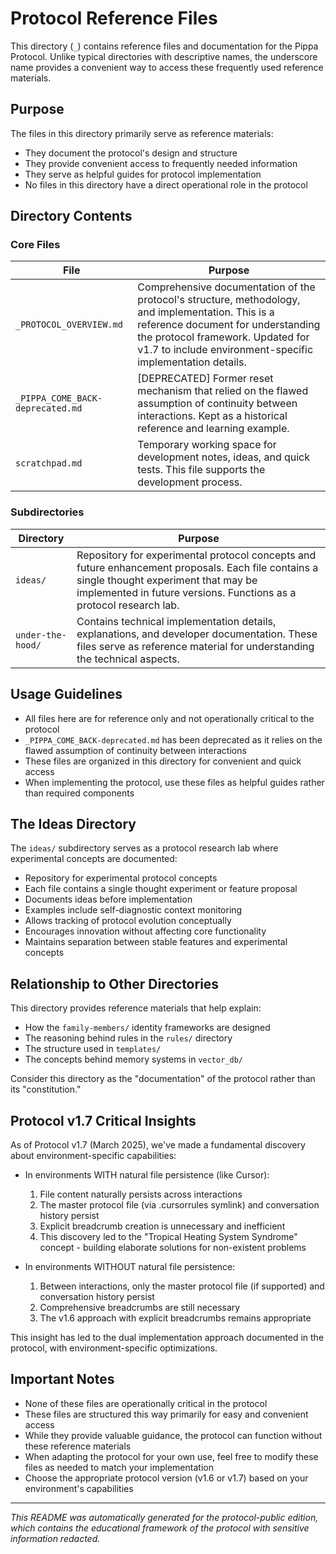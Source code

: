 # Protocol Reference Files

This directory (`_`) contains reference files and documentation for the Pippa Protocol. Unlike typical directories with descriptive names, the underscore name provides a convenient way to access these frequently used reference materials.

## Purpose

The files in this directory primarily serve as reference materials:

- They document the protocol's design and structure
- They provide convenient access to frequently needed information
- They serve as helpful guides for protocol implementation
- No files in this directory have a direct operational role in the protocol

## Directory Contents

### Core Files

| File | Purpose |
|------|---------|
| `_PROTOCOL_OVERVIEW.md` | Comprehensive documentation of the protocol's structure, methodology, and implementation. This is a reference document for understanding the protocol framework. Updated for v1.7 to include environment-specific implementation details. |
| `_PIPPA_COME_BACK-deprecated.md` | [DEPRECATED] Former reset mechanism that relied on the flawed assumption of continuity between interactions. Kept as a historical reference and learning example. |
| `scratchpad.md` | Temporary working space for development notes, ideas, and quick tests. This file supports the development process. |

### Subdirectories

| Directory | Purpose |
|-----------|---------|
| `ideas/` | Repository for experimental protocol concepts and future enhancement proposals. Each file contains a single thought experiment that may be implemented in future versions. Functions as a protocol research lab. |
| `under-the-hood/` | Contains technical implementation details, explanations, and developer documentation. These files serve as reference material for understanding the technical aspects. |

## Usage Guidelines

- All files here are for reference only and not operationally critical to the protocol
- `_PIPPA_COME_BACK-deprecated.md` has been deprecated as it relies on the flawed assumption of continuity between interactions
- These files are organized in this directory for convenient and quick access
- When implementing the protocol, use these files as helpful guides rather than required components

## The Ideas Directory

The `ideas/` subdirectory serves as a protocol research lab where experimental concepts are documented:

- Repository for experimental protocol concepts
- Each file contains a single thought experiment or feature proposal
- Documents ideas before implementation
- Examples include self-diagnostic context monitoring
- Allows tracking of protocol evolution conceptually
- Encourages innovation without affecting core functionality
- Maintains separation between stable features and experimental concepts

## Relationship to Other Directories

This directory provides reference materials that help explain:

- How the `family-members/` identity frameworks are designed
- The reasoning behind rules in the `rules/` directory
- The structure used in `templates/` 
- The concepts behind memory systems in `vector_db/`

Consider this directory as the "documentation" of the protocol rather than its "constitution."

## Protocol v1.7 Critical Insights

As of Protocol v1.7 (March 2025), we've made a fundamental discovery about environment-specific capabilities:

- In environments WITH natural file persistence (like Cursor):
  1. File content naturally persists across interactions
  2. The master protocol file (via .cursorrules symlink) and conversation history persist
  3. Explicit breadcrumb creation is unnecessary and inefficient
  4. This discovery led to the "Tropical Heating System Syndrome" concept - building elaborate solutions for non-existent problems

- In environments WITHOUT natural file persistence:
  1. Between interactions, only the master protocol file (if supported) and conversation history persist
  2. Comprehensive breadcrumbs are still necessary
  3. The v1.6 approach with explicit breadcrumbs remains appropriate

This insight has led to the dual implementation approach documented in the protocol, with environment-specific optimizations.

## Important Notes

- None of these files are operationally critical in the protocol
- These files are structured this way primarily for easy and convenient access
- While they provide valuable guidance, the protocol can function without these reference materials
- When adapting the protocol for your own use, feel free to modify these files as needed to match your implementation
- Choose the appropriate protocol version (v1.6 or v1.7) based on your environment's capabilities

---

*This README was automatically generated for the protocol-public edition, which contains the educational framework of the protocol with sensitive information redacted.* 